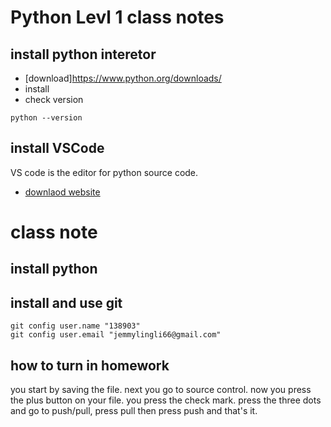# Python Levl 1 class notes

##  install python interetor
* [download]https://www.python.org/downloads/
* install
* check version

```
python --version
```
## install VSCode
VS code is the editor for python source code.
* [downlaod website](https://code.visualstudio.com/download)

# class note

## install python

## install and use git
```
git config user.name "138903"
git config user.email "jemmylingli66@gmail.com"
```
## how to turn in homework 
you start by saving the file.
next you go to source control.
now you press the plus button on your file.
you press the check mark.
press the three dots and go to push/pull, press pull
then press push 
and that's it.